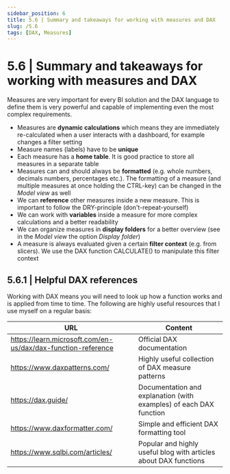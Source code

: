 ```yaml
---
sidebar_position: 6
title: 5.6 | Summary and takeaways for working with measures and DAX
slug: /5.6
tags: [DAX, Measures]
---
```


# 5.6 | Summary and takeaways for working with measures and DAX

Measures are very important for every BI solution and the DAX language to define them is very powerful and capable of implementing even the most complex requirements.

- Measures are **dynamic calculations** which means they are immediately re-calculated when a user interacts with a dashboard, for example changes a filter setting
- Measure names (labels) have to be **unique**
- Each measure has a **home table**. It is good practice to store all measures in a separate table
- Measures can and should always be **formatted** (e.g. whole numbers, decimals numbers, percentages etc.). The formatting of a measure (and multiple measures at once holding the CTRL-key) can be changed in the *Model view* as well
- We can **reference** other measures inside a new measure. This is important to follow the DRY-principle (don't-repeat-yourself)
- We can work with **variables** inside a measure for more complex calculations and a better readability
- We can organize measures in **display folders** for a better overview (see in the *Model view* the option *Display folder*)
- A measure is always evaluated given a certain **filter context** (e.g. from slicers). We use the DAX function CALCULATE() to manipulate this filter context

## 5.6.1 | Helpful DAX references

Working with DAX means you will need to look up how a function works and is applied from time to time. The following are highly useful resources that I use myself on a regular basis:

| URL | Content |
|---|---|
| https://learn.microsoft.com/en-us/dax/dax-function-reference | Official DAX documentation |
| https://www.daxpatterns.com/ | Highly useful collection of DAX measure patterns |
| https://dax.guide/ | Documentation and explanation (with examples) of each DAX   function |
| https://www.daxformatter.com/ | Simple and efficient DAX formatting tool |
| https://www.sqlbi.com/articles/ | Popular and highly useful blog with articles about DAX   functions |
